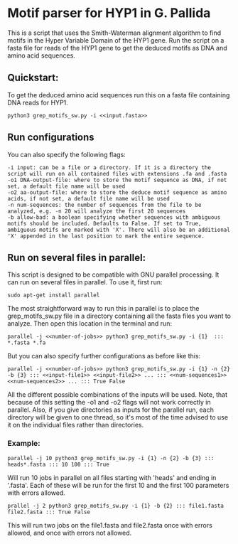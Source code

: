 # Motif parser for HYP1 in G. Pallida

This is a script that uses the Smith-Waterman alignment algorithm to find motifs in the Hyper Variable Domain of the HYP1 gene. 
Run the script on a fasta file for reads of the HYP1 gene to get the deduced motifs as DNA and amino acid sequences.

## Quickstart: 

To get the deduced amino acid sequences run this on a fasta file containing DNA reads for HYP1.

    python3 grep_motifs_sw.py -i <<input.fasta>> 

## Run configurations

You can also specify the following flags:

```
-i input: can be a file or a directory. If it is a directory the script will run on all contained files with extensions .fa and .fasta 
-o1 DNA-output-file: where to store the motif sequence as DNA, if not set, a default file name will be used 
-o2 aa-output-file: where to store the deduce motif sequence as amino acids, if not set, a default file name will be used 
-n num-sequences: the number of sequences from the file to be analyzed, e.g. -n 20 will analyze the first 20 sequences 
-b allow-bad: a boolean specifying whether sequences with ambiguous motifs should be included. Defaults to False. If set to True, ambiguous motifs are marked with 'X'. There will also be an additional 'X' appended in the last position to mark the entire sequence. 
```

## Run on several files in parallel:

This script is designed to be compatible with GNU parallel processing. It can run on several files in parallel.
To use it, first run:

    sudo apt-get install parallel

The most straightforward way to run this in parallel is to place the grep_motifs_sw.py file in a directory containing all the fasta files you want to analyze.
Then open this location in the terminal and run:

    parallel -j <<number-of-jobs>> python3 grep_motifs_sw.py -i {1}  ::: *.fasta *.fa  


But you can also specify further configurations as before like this:

    parallel -j <<number-of-jobs>> python3 grep_motifs_sw.py -i {1} -n {2} -b {3} ::: <<input-file1>> <<input-file2>> ... ::: <<num-sequences1>> <<num-sequences2>> ... ::: True False 

All the different possible combinations of the inputs will be used. Note, that because of this setting the -o1 and -o2 flags will not work correctly in parallel.
Also, if you give directories as inputs for the parallel run, each directory will be given to one thread, so it's most of the time advised to use it on the individual files rather than directories.

### Example:

    parallel -j 10 python3 grep_motifs_sw.py -i {1} -n {2} -b {3} ::: heads*.fasta ::: 10 100 ::: True 

Will run 10 jobs in parallel on all files starting with 'heads' and ending in '.fasta'. Each of these will be run for the first 10 and the first 100 parameters with errors allowed.

    prallel -j 2 python3 grep_motifs_sw.py -i {1} -b {2} ::: file1.fasta file2.fasta ::: True False

This will run two jobs on the file1.fasta and file2.fasta once with errors allowed, and once with errors not allowed.






